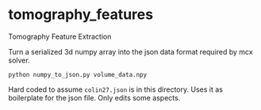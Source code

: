 # tomography_features
Tomography Feature Extraction

Turn a serialized 3d numpy array into the json data format required by mcx solver. 

`python numpy_to_json.py volume_data.npy`

Hard coded to assume `colin27.json` is in this directory. Uses it as boilerplate for the json file. Only edits some aspects. 




